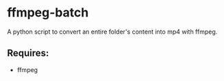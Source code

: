 # ffmpeg-batch
A python script to convert an entire folder's content into mp4 with ffmpeg.
## Requires:
- ffmpeg
